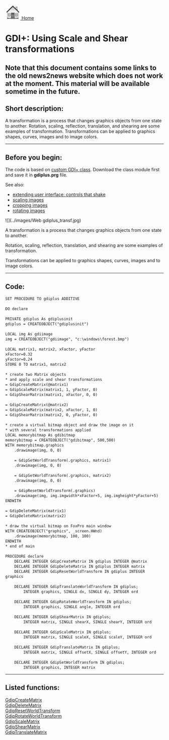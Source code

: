 [<img src="../images/home.png"> Home ](https://github.com/VFPX/Win32API)  

# GDI+: Using Scale and Shear transformations

## Note that this document contains some links to the old news2news website which does not work at the moment. This material will be available sometime in the future.

## Short description:
A transformation is a process that changes graphics objects from one state to another. Rotation, scaling, reflection, translation, and shearing are some examples of transformation. Transformations can be applied to graphics shapes, curves, images and to image colors.
  
***  


## Before you begin:
The code is based on [custom GDI+ class](sample_450.md). Download the class module first and save it in **gdiplus.prg** file.   

See also:

* [extending user interface: controls that shake](sample_526.md)  
* [scaling images](sample_460.md)  
* [cropping images](sample_515.md)  
* [rotating images](sample_525.md)  

<!-- Anatoliy -->
![](../images/Web gdiplus_transf.jpg)   

A transformation is a process that changes graphics objects from one state to another.   

Rotation, scaling, reflection, translation, and shearing are some examples of transformation.   

Transformations can be applied to graphics shapes, curves, images and to image colors.  

  
***  


## Code:
```foxpro  
SET PROCEDURE TO gdiplus ADDITIVE

DO declare

PRIVATE gdiplus As gdiplusinit
gdiplus = CREATEOBJECT("gdiplusinit")

LOCAL img As gdiimage
img = CREATEOBJECT("gdiimage", "c:\windows\forest.bmp")

LOCAL matrix1, matrix2, xFactor, yFactor
xFactor=0.32
yFactor=0.24
STORE 0 TO matrix1, matrix2

* create two Matrix objects
* and apply scale and shear transformations
= GdipCreateMatrix(@matrix1)
= GdipScaleMatrix(matrix1, 1, yFactor, 0)
= GdipShearMatrix(matrix1, xFactor, 0, 0)

= GdipCreateMatrix(@matrix2)
= GdipScaleMatrix(matrix2, xFactor, 1, 0)
= GdipShearMatrix(matrix2, 0, yFactor, 0)

* create a virtual bitmap object and draw the image on it
* with several transformations applied
LOCAL memorybitmap As gdibitmap
memorybitmap = CREATEOBJECT("gdibitmap", 500,500)
WITH memorybitmap.graphics
	.drawimage(img, 0, 0)

	= GdipSetWorldTransform(.graphics, matrix1)
	.drawimage(img, 0, 0)

	= GdipSetWorldTransform(.graphics, matrix2)
	.drawimage(img, 0, 0)

	= GdipResetWorldTransform(.graphics)
	.drawimage(img, img.imgwidth*xFactor+5, img.imgheight*yFactor+5)
ENDWITH

= GdipDeleteMatrix(matrix1)
= GdipDeleteMatrix(matrix2)

* draw the virtual bitmap on FoxPro main window
WITH CREATEOBJECT("graphics", _screen.HWnd)
	.drawimage(memorybitmap, 100, 100)
ENDWITH
* end of main

PROCEDURE declare
	DECLARE INTEGER GdipCreateMatrix IN gdiplus INTEGER @matrix
	DECLARE INTEGER GdipDeleteMatrix IN gdiplus INTEGER matrix
	DECLARE INTEGER GdipResetWorldTransform IN gdiplus INTEGER graphics

	DECLARE INTEGER GdipTranslateWorldTransform IN gdiplus;
		INTEGER graphics, SINGLE dx, SINGLE dy, INTEGER ord

	DECLARE INTEGER GdipRotateWorldTransform IN gdiplus;
		INTEGER graphics, SINGLE angle, INTEGER ord

	DECLARE INTEGER GdipShearMatrix IN gdiplus;
		INTEGER matrix, SINGLE shearX, SINGLE shearY, INTEGER ord

	DECLARE INTEGER GdipScaleMatrix IN gdiplus;
		INTEGER matrix, SINGLE scaleX, SINGLE scaleY, INTEGER ord

	DECLARE INTEGER GdipTranslateMatrix IN gdiplus;
		INTEGER matrix, SINGLE offsetX, SINGLE offsetY, INTEGER ord

	DECLARE INTEGER GdipSetWorldTransform IN gdiplus;
		INTEGER graphics, INTEGER matrix  
```  
***  


## Listed functions:
[GdipCreateMatrix](../libraries/gdiplus/GdipCreateMatrix.md)  
[GdipDeleteMatrix](../libraries/gdiplus/GdipDeleteMatrix.md)  
[GdipResetWorldTransform](../libraries/gdiplus/GdipResetWorldTransform.md)  
[GdipRotateWorldTransform](../libraries/gdiplus/GdipRotateWorldTransform.md)  
[GdipScaleMatrix](../libraries/gdiplus/GdipScaleMatrix.md)  
[GdipShearMatrix](../libraries/gdiplus/GdipShearMatrix.md)  
[GdipTranslateMatrix](../libraries/gdiplus/GdipTranslateMatrix.md)  
